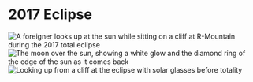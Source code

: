# 2017 Eclipse
![A foreigner looks up at the sun while sitting on a cliff at R-Mountain during the 2017 total eclipse](https://farm5.staticflickr.com/4421/35906225214_cd5d05897b_z_d.jpg)
![The moon over the sun, showing a white glow and the diamond ring of the edge of the sun as it comes back](https://c1.staticflickr.com/5/4404/36693603556_9dc12e768b_z.jpg)
![Looking up from a cliff at the eclipse with solar glasses before totality](https://c1.staticflickr.com/5/4403/36740662065_43ee0c2f46_z.jpg)
